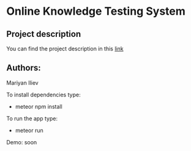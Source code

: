 # Online Knowledge Testing System

## Project description
You can find the project description in this <a href="https://docs.google.com/document/d/196KCV2NBqmgeyDqVKxiKAoUVB-FUPLdJ7_ESc3QBqMQ">link</a>

## Authors:
Mariyan Iliev

To install dependencies type:
- meteor npm install

To run the app type:
- meteor run

Demo:
soon